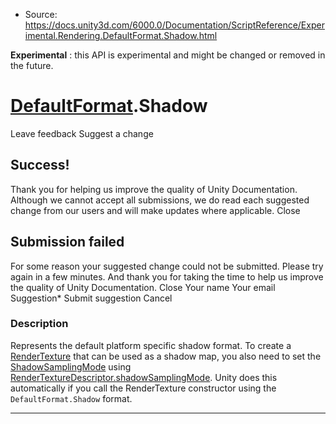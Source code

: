 * Source: https://docs.unity3d.com/6000.0/Documentation/ScriptReference/Experimental.Rendering.DefaultFormat.Shadow.html

**Experimental** : this API is experimental and might be changed or removed in the future.
#  [DefaultFormat](https://docs.unity3d.com/6000.0/Documentation/ScriptReference/Experimental.Rendering.DefaultFormat.html).Shadow
Leave feedback
Suggest a change
## Success!
Thank you for helping us improve the quality of Unity Documentation. Although we cannot accept all submissions, we do read each suggested change from our users and will make updates where applicable.
Close
## Submission failed
For some reason your suggested change could not be submitted. Please <a>try again</a> in a few minutes. And thank you for taking the time to help us improve the quality of Unity Documentation.
Close
Your name Your email Suggestion* Submit suggestion
Cancel
### Description
Represents the default platform specific shadow format.
To create a [RenderTexture](https://docs.unity3d.com/6000.0/Documentation/ScriptReference/RenderTexture.html) that can be used as a shadow map, you also need to set the [ShadowSamplingMode](https://docs.unity3d.com/6000.0/Documentation/ScriptReference/Rendering.ShadowSamplingMode.html) using [RenderTextureDescriptor.shadowSamplingMode](https://docs.unity3d.com/6000.0/Documentation/ScriptReference/RenderTextureDescriptor-shadowSamplingMode.html). Unity does this automatically if you call the RenderTexture constructor using the `DefaultFormat.Shadow` format.
* * *
